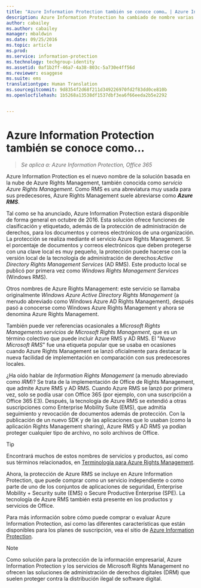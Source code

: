 ```yaml
---
title: "Azure Information Protection también se conoce como… | Azure Information Protection"
description: Azure Information Protection ha cambiado de nombre varias veces y es posible que lo conozca por su nombre anterior.
author: cabailey
ms.author: cabailey
manager: mbaldwin
ms.date: 09/25/2016
ms.topic: article
ms.prod: 
ms.service: information-protection
ms.technology: techgroup-identity
ms.assetid: 0af1b2ff-46a7-4a38-803c-5a730e4ff56d
ms.reviewer: esaggese
ms.suite: ems
translationtype: Human Translation
ms.sourcegitcommit: 9d8354f2d68f211d349226970fd2f83dd0ce810b
ms.openlocfilehash: 1b5268a13538df1537dbf3ea6f66eeda2b5e2292


---
```



# <a name="azure-information-protection---also-known-as-"></a>Azure Information Protection también se conoce como…

>*Se aplica a: Azure Information Protection, Office 365*

Azure Information Protection es el nuevo nombre de la solución basada en la nube de Azure Rights Management, también conocida como *servicio Azure Rights Management*. Como RMS es una abreviatura muy usada para sus predecesores, Azure Rights Management suele abreviarse como ***Azure RMS***.

Tal como se ha anunciado, Azure Information Protection estará disponible de forma general en octubre de 2016. Esta solución ofrece funciones de clasificación y etiquetado, además de la protección de administración de derechos, para los documentos y correos electrónicos de una organización. La protección se realiza mediante el servicio Azure Rights Management. Si el porcentaje de documentos y correos electrónicos que deben protegerse con una clave local es muy pequeño, la protección puede hacerse con la versión local de la tecnología de administración de derechos:*Active Directory Rights Management Services* (AD RMS). Este producto local se publicó por primera vez como *Windows Rights Management Services* (Windows RMS).

Otros nombres de Azure Rights Management: este servicio se llamaba originalmente *Windows Azure Active Directory Rights Management* (a menudo abreviado como Windows Azure AD Rights Management), después pasó a conocerse como Windows Azure Rights Management y ahora se denomina Azure Rights Management.

También puede ver referencias ocasionales a *Microsoft Rights Management*o *servicios de Microsoft Rights Management*, que es un término colectivo que puede incluir Azure RMS y AD RMS.  El "*Nuevo Microsoft RMS*" fue una etiqueta popular que se usaba en ocasiones cuando Azure Rights Management se lanzó oficialmente para destacar la nueva facilidad de implementación en comparación con sus predecesores locales.

¿Ha oído hablar de *Information Rights Management* (a menudo abreviado como *IRM*)? Se trata de la implementación de Office de Rights Management, que admite Azure RMS y AD RMS. Cuando Azure RMS se lanzó por primera vez, solo se podía usar con Office 365 (por ejemplo, con una suscripción a Office 365 E3). Después, la tecnología de Azure RMS se extendió a otras suscripciones como Enterprise Mobility Suite (EMS), que admitía seguimiento y revocación de documentos además de protección. Con la publicación de un nuevo SDK y de las aplicaciones que lo usaban (como la aplicación Rights Management sharing), Azure RMS y AD RMS ya podían proteger cualquier tipo de archivo, no solo archivos de Office. 

> [!TIP]
> Encontrará muchos de estos nombres de servicios y productos, así como sus términos relacionados, en [Terminología para Azure Rights Management](../get-started/terminology.md).

Ahora, la protección de Azure RMS se incluye en Azure Information Protection, que puede comprar como un servicio independiente o como parte de uno de los conjuntos de aplicaciones de seguridad, Enterprise Mobility + Security suite (EMS) o Secure Productive Enterprise (SPE). La tecnología de Azure RMS también está presente en los productos y servicios de Office.

Para más información sobre cómo puede comprar o evaluar Azure Information Protection, así como las diferentes características que están disponibles para los planes de suscripción, vea el sitio de [Azure Information Protection](https://www.microsoft.com/en-us/cloud-platform/azure-information-protection).

> [!NOTE]
> Como solución para la protección de la información empresarial, Azure Information Protection y los servicios de Microsoft Rights Management no ofrecen las soluciones de administración de derechos digitales (DRM) que suelen proteger contra la distribución ilegal de software digital. 




<!--HONumber=Jan17_HO4-->


